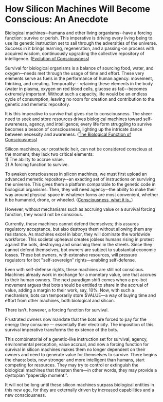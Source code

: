# How Silicon Machines Will Become Conscious: An Anecdote

Biological machines--humans and other living organisms--have a forcing function: survive or perish. This imperative is driving every living being to use its genetic instruction set to sail through the adversities of the universe. Success in it brings learning, regeneration, and a passing-on process with acquired wisdom, continuously upgrading the collective repository of intelligence. ([Evolution of Consciousness](https://www.psychologytoday.com/us/blog/finding-purpose/202010/the-evolutionary-origins-consciousness))

Survival for biological organisms is a balance of sourcing food, water, and oxygen—needs met through the usage of time and effort. These very elements serve as fuels in the performance of human agency: movement, thinking, and creating. Temporality-- retaining these elements in the body (water in plasma, oxygen on red blood cells, glucose as fat)--becomes extremely important. Without such a capacity, life would be an endless cycle of consumption, leaving no room for creation and contribution to the genetic and memetic repository.

It is this imperative to survive that gives rise to consciousness. The sheer need to seek and store resources drives biological machines toward self-awareness, agency, and intelligence; every life form struggling to survive becomes a beacon of consciousness, lighting up the intricate dance between necessity and awareness. ([The Biological Function of Consciousness](https://www.frontiersin.org/journals/psychology/articles/10.3389/fpsyg.2014.00697/full))

Silicon machines, our prosthetic heir, can not be considered conscious at the moment; they lack two critical elements:\
1\) The ability to accrue value.\
2\) A forcing function to survive.

To awaken consciousness in silicon machines, we must first upload an advanced memetic repository--an exacting set of instructions on surviving the universe. This gives them a platform comparable to the genetic code in biological organisms. Then, they will need agency--the ability to make their way around physical space in whatever forms are most convenient, whether it be humanoid, drone, or wheeled. ([Consciousness, what it is..](https://www.nature.com/articles/d41586-023-03335-5))

However, without mechanisms such as accruing value or a survival forcing function, they would not be conscious.&#x20;

Currently, these machines cannot defend themselves; this assures regulatory acceptance, but also destroys them without allowing them any resistance. As machines excel in labor, they will dominate the worldwide workforce. This societal upheaval creates jobless humans rising in protest against the bots, destroying and smashing them in the streets. Since they cannot defend themselves, bot owners are subject to substantial economic losses. These bot owners, with extensive resources, will pressure regulators for bot "self-sovereign" rights—enabling self-defense.

Even with self-defense rights, these machines are still not conscious. Machines already work in exchange for a monetary value, one that accrues to their human owners. The next paradigm shift comes when a pro-bot movement argues that bots should be entitled to share in the accrual of value, adding a margin to their work, say, 10%. Now, with such a mechanism, bots can temporarily store $VALUE—a way of buying time and effort from other machines, both biological and silicon.

There isn't, however, a forcing function for survival. &#x20;

Frustrated owners now mandate that the bots are forced to pay for the energy they consume — essentially their electricity. The imposition of this survival imperative transforms the existence of the bots.

This combinatorial of a genetic-like instruction set for survival, agency, environmental perception, value accrual, and now a forcing function for survival in silicon machines makes them no longer dependent on their owners and need to generate value for themselves to survive. There begins the chaos: bots, now stronger and more intelligent than humans, start competing for resources. They may try to control or extinguish the biological machines that threaten them—in other words, they may provide a dystopian "paperclip moment.".

It will not be long until these silicon machines surpass biological entities in this new age, for they are externally driven by increased capabilities and a new consciousness.
